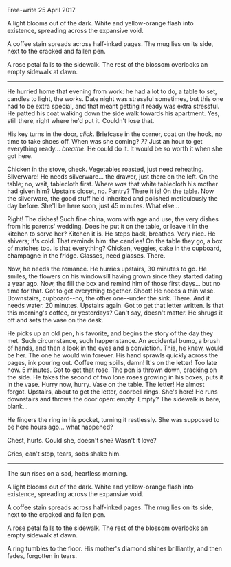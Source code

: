 Free-write 25 April 2017

A light blooms out of the dark. White and yellow-orange flash into existence,
spreading across the expansive void.

A coffee stain spreads across half-inked pages. The mug lies on its side, next
to the cracked and fallen pen.

A rose petal falls to the sidewalk. The rest of the blossom overlooks an empty
sidewalk at dawn.

---

He hurried home that evening from work: he had a lot to do, a table to set,
candles to light, the works. Date night was stressful sometimes, but this one
had to be extra special, and that meant getting it ready was extra stressful. He
patted his coat walking down the side walk towards his apartment. Yes, still
there, right where he'd put it. Couldn't lose that.

His key turns in the door, *click*. Briefcase in the corner, coat on the hook,
no time to take shoes off. When was she coming? *7?* Just an hour to get
everything ready... *breathe*. He could do it. It would be so worth it when she
got here.

Chicken in the stove, check. Vegetables roasted, just need reheating.
Silverware! He needs silverware... the drawer, just there on the left. On the
table; no, wait, tablecloth first. Where *was* that white tablecloth his mother
had given him? Upstairs closet, no. Pantry? There it is! On the table. Now the
silverware, the good stuff he'd inherited and polished meticulously the day
before. She'll be here soon, just 45 minutes. What else...

Right! The dishes! Such fine china, worn with age and use, the very dishes from
his parents' wedding. Does he put it on the table, or leave it in the kitchen to
serve her? Kitchen it is. He steps back, breathes. Very nice. He shivers; it's
cold. That reminds him: the candles! On the table they go, a box of matches too.
Is that everything? Chicken, veggies, cake in the cupboard, champagne in the
fridge. Glasses, need glasses. There.

Now, he needs the romance. He hurries upstairs, 30 minutes to go. He smiles, the
flowers on his windowsill having grown since they started dating a year ago.
Now, the fill the box and remind him of those first days... but no time for
that. Got to get everything together. Shoot! He needs a thin vase. Downstairs,
cupboard--no, the other one--under the sink. There. And it needs water. 20
minutes. Upstairs again. Got to get that letter written. Is that this morning's
coffee, or yesterdays? Can't say, doesn't matter. He shrugs it off and sets the
vase on the desk.

He picks up an old pen, his favorite, and begins the story of the day they met.
Such circumstance, such happenstance. An accidental bump, a brush of hands, and
then a look in the eyes and a conviction. This, he knew, would be her. The one
he would win forever. His hand sprawls quickly across the pages, ink pouring
out. Coffee mug spills, damn! It's on the letter! Too late now. 5 minutes. Got
to get that rose. The pen is thrown down, cracking on the side. He takes the
second of two lone roses growing in his boxes, puts it in the vase. Hurry now,
hurry. Vase on the table. The letter! He almost forgot. Upstairs, about to get
the letter, doorbell rings. She's here! He runs downstairs and throws the door
open: empty. Empty? The sidewalk is bare, blank...

He fingers the ring in his pocket, turning it restlessly. She was supposed to be
here hours ago... what happened?

Chest, hurts. Could she, doesn't she? Wasn't it love?

Cries, can't stop, tears, sobs shake him.

---

The sun rises on a sad, heartless morning.

A light blooms out of the dark. White and yellow-orange flash into existence,
spreading across the expansive void.

A coffee stain spreads across half-inked pages. The mug lies on its side, next
to the cracked and fallen pen.

A rose petal falls to the sidewalk. The rest of the blossom overlooks an empty
sidewalk at dawn.

A ring tumbles to the floor. His mother's diamond shines brilliantly, and then
fades, forgotten in tears.
